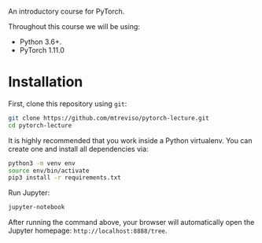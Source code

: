 An introductory course for PyTorch. 

Throughout this course we will be using:
- Python 3.6+.
- PyTorch 1.11.0


# Installation

First, clone this repository using `git`:

```sh
git clone https://github.com/mtreviso/pytorch-lecture.git
cd pytorch-lecture
```

It is highly recommended that you work inside a Python virtualenv. You can create one and install all dependencies via:
```sh
python3 -m venv env
source env/bin/activate
pip3 install -r requirements.txt
```

Run Jupyter:
```sh
jupyter-notebook
```

After running the command above, your browser will automatically open the Jupyter homepage: `http://localhost:8888/tree`.
